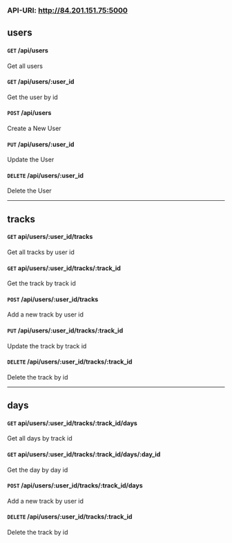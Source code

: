 ### API-URI: http://84.201.151.75:5000

## users

#### `GET` /api/users 
Get all users

#### `GET` /api/users/:user_id  
Get the user by id

#### `POST` /api/users 
Create a New User

#### `PUT` /api/users/:user_id 
Update the User

#### `DELETE` /api/users/:user_id  
Delete the User

---

## tracks

#### `GET` api/users/:user_id/tracks  
Get all tracks by user id

#### `GET` api/users/:user_id/tracks/:track_id 
Get the track by track id

#### `POST` /api/users/:user_id/tracks  
Add a new track by user id

#### `PUT` /api/users/:user_id/tracks/:track_id  
Update the track by track id

#### `DELETE` /api/users/:user_id/tracks/:track_id  
Delete the track by id

---

## days

#### `GET` api/users/:user_id/tracks/:track_id/days
Get all days by track id

#### `GET` api/users/:user_id/tracks/:track_id/days/:day_id
Get the day by day id

#### `POST` /api/users/:user_id/tracks/:track_id/days
Add a new track by user id

#### `DELETE` /api/users/:user_id/tracks/:track_id
Delete the track by id